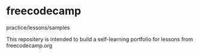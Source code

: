 # freecodecamp
practice/lessons/samples

This repositery is intended to build a self-learning portfolio for lessons from freecodecamp.org
